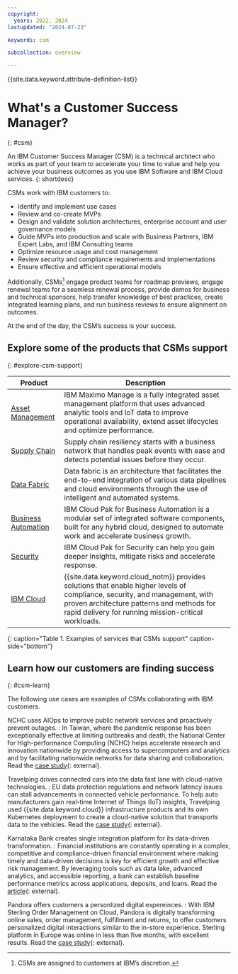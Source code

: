 ```yaml
---
copyright:
  years: 2022, 2024
lastupdated: "2024-07-23"

keywords: csm

subcollection: overview

---
```


{{site.data.keyword.attribute-definition-list}}

# What's a Customer Success Manager?
{: #csm}

An IBM Customer Success Manager (CSM) is a technical architect who works as part of your team to accelerate your time to value and help you achieve your business outcomes as you use IBM Software and IBM Cloud services.
{: shortdesc}

CSMs work with IBM customers to:

* Identify and implement use cases
* Review and co-create MVPs
* Design and validate solution architectures, enterprise account and user governance models
* Guide MVPs into production and scale with Business Partners, IBM Expert Labs, and IBM Consulting teams
* Optimize resource usage and cost management
* Review security and compliance requirements and implementations
* Ensure effective and efficient operational models

Additionally, CSMs[^note] engage product teams for roadmap previews, engage renewal teams for a seamless renewal process, provide demos for business and technical sponsors, help transfer knowledge of best practices, create integrated learning plans, and run business reviews to ensure alignment on outcomes.

At the end of the day, the CSM’s success is your success.

## Explore some of the products that CSMs support
{: #explore-csm-support}


| Product | Description |
|----------|-------------|
|[Asset Management](https://www.ibm.com/products/maximo/asset-management?lnk=STW_US_STESCH&lnk2=learn_Maximo&pexp=DEF&psrc=NONE&mhsrc=ibmsearch_a&mhq=asset%20management) | IBM Maximo Manage is a fully integrated asset management platform that uses advanced analytic tools and IoT data to improve operational availability, extend asset lifecycles and optimize performance. |
| [Supply Chain](https://www.ibm.com/products/b2b-integration-saas?lnk=STW_US_STESCH&lnk2=demo_SupplyChnBus&pexp=def&psrc=none&mhsrc=ibmsearch_a&mhq=supply%20chain) | Supply chain resiliency starts with a business network that handles peak events with ease and detects potential issues before they occur. |
| [Data Fabric](https://www.ibm.com/topics/data-fabric?mhsrc=ibmsearch_a&mhq=data%20fabric) | Data fabric is an architecture that facilitates the end-to-end integration of various data pipelines and cloud environments through the use of intelligent and automated systems. |
| [Business Automation](https://www.ibm.com/products/cloud-pak-for-business-automation?lnk=STW_US_STESCH&lnk2=learn_CloudPakAtm&pexp=DEF&psrc=NONE&mhsrc=ibmsearch_a&mhq=Business%20Automation) | IBM Cloud Pak for Business Automation is a modular set of integrated software components, built for any hybrid cloud, designed to automate work and accelerate business growth. |
| [Security](https://www.ibm.com/cloud-paks) | IBM Cloud Pak for Security can help you gain deeper insights, mitigate risks and accelerate response. |
| [IBM Cloud](https://ibm.com/cloud) | {{site.data.keyword.cloud_notm}} provides solutions that enable higher levels of compliance, security, and management, with proven architecture patterns and methods for rapid delivery for running mission-critical workloads.  |
{: caption="Table 1. Examples of services that CSMs support" caption-side="bottom"}

## Learn how our customers are finding success
{: #csm-learn}

The following use cases are examples of CSMs collaborating with IBM customers.

NCHC uses AIOps to improve public network services and proactively prevent outages.
:   In Taiwan, where the pandemic response has been exceptionally effective at limiting outbreaks and death, the National Center for High-performance Computing (NCHC) helps accelerate research and innovation nationwide by providing access to supercomputers and analytics and by facilitating nationwide networks for data sharing and collaboration. Read the [case study](https://www.ibm.com/case-studies/national-center-for-high-performance-computing/){: external}.

Travelping drives connected cars into the data fast lane with cloud-native technologies.
:   EU data protection regulations and network latency issues can stall advancements in connected vehicle performance. To help auto manufacturers gain real-time Internet of Things (IoT) insights, Travelping used {{site.data.keyword.cloud}} infrastructure products and its own Kubernetes deployment to create a cloud-native solution that transports data to the vehicles. Read the [case study](https://www.ibm.com/case-studies/travelping-gmbh-cloud){: external}.

Karnataka Bank creates single integration platform for its data-driven transformation.
:   Financial institutions are constantly operating in a complex, competitive and compliance-driven financial environment where making timely and data-driven decisions is key for efficient growth and effective risk management. By leveraging tools such as data lake, advanced analytics, and accessible reporting, a bank can establish baseline performance metrics across applications, deposits, and loans. Read the [article](https://cio.economictimes.indiatimes.com/amp/news/business-analytics/karnataka-bank-sets-up-center-of-excellence-to-become-a-data-driven-bank/90042025){: external}.

Pandora offers customers a personlized digital expereinces.
:   With IBM Sterling Order Management on Cloud, Pandora is digitally transforming online sales, order management, fulfillment and returns, to offer customers  personalized digital interactions similar to the in-store experience. Sterling platform in Europe was online in less than five months, with excellent results. Read the [case study](https://www.ibm.com/case-studies/pandora-jewellery/){: external}.

[^note]: CSMs are assigned to customers at IBM’s discretion.
